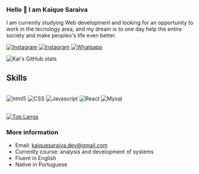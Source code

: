 ### Hello 👋 I am Kaique Saraiva 

I am currently studying Web development and looking for an opportunity to work in the tecnology area, and my dream is to one day help the entire society and make peopleo's life even better.

[![Instagram](https://img.shields.io/badge/Instagram-E4405F?style=for-the-badge&logo=instagram&logoColor=white)](https://www.instagram.com/kai.saraiva/)
[![Instagram](https://img.shields.io/badge/LinkedIn-0077B5?style=for-the-badge&logo=linkedin&logoColor=white)](https://www.linkedin.com/in/kaique-saraiva-88790014a/)
[![Whatsapp](https://img.shields.io/badge/WhatsApp-25D366?style=for-the-badge&logo=whatsapp&logoColor=white)](https://api.whatsapp.com/send?phone=5551999445310)

![Kai's GitHub stats](https://github-readme-stats.vercel.app/api?username=kaique101&show_icons=true&theme=dracula)

## Skills
<div style="display:inline_block"><br/>
<img alt ="html5" src="https://img.shields.io/badge/HTML5-E34F26?style=for-the-badge&logo=html5&logoColor=white"/>
<img alt ="CSS" src="https://img.shields.io/badge/CSS3-1572B6?style=for-the-badge&logo=css3&logoColor=white"/>
<img alt ="Javascript" src="https://img.shields.io/badge/JavaScript-F7DF1E?style=for-the-badge&logo=javascript&logoColor=black"/>
<img alt ="React" src="https://img.shields.io/badge/React-20232A?style=for-the-badge&logo=react&logoColor=61DAFB"/>
<img alt ="Mysql" src="https://img.shields.io/badge/MySQL-00000F?style=for-the-badge&logo=mysql&logoColor=white"/>
</div><br/>

[![Top Langs](https://github-readme-stats.vercel.app/api/top-langs/?username=kaique101&layout=compact)](https://github.com/anuraghazra/github-readme-stats)

### More information

- Email: kaiquesaraiva.dev@gmail.com
- Currently course: analysis and development of systems
- Fluent in English
- Native in Portuguese
